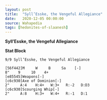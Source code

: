 ```yaml
---
layout: post
title:  "Syll’Esske, the Vengeful Allegiance"
date:   2020-12-05 00:00:00
source: Wahapedia
tags: [hedonites-of-slaanesh]
---
```


**Syll’Esske, the Vengeful Allegiance**

**Stat Block**
```
9/9 Syll’Esske, the Vengeful Allegiance
```

```
[56f442]M     W     B     Sa    [-]
8"    9     10    4+    
[e85545]Weapons[-]
[c6c930]Axe of Dominion[-]
2"     A:4    H:4+   W:3+   R:-2   D:D3  
[c6c930]Scourging Whip[-]
2"     A:8    H:3+   W:4+   R:-1   D:1   
```
    